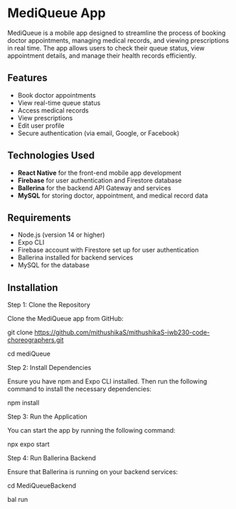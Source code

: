 # MediQueue App

MediQueue is a mobile app designed to streamline the process of booking doctor appointments, managing medical records, and viewing prescriptions in real time. The app allows users to check their queue status, view appointment details, and manage their health records efficiently.

## Features

- Book doctor appointments
- View real-time queue status
- Access medical records
- View prescriptions
- Edit user profile
- Secure authentication (via email, Google, or Facebook)

## Technologies Used

- **React Native** for the front-end mobile app development
- **Firebase** for user authentication and Firestore database
- **Ballerina** for the backend API Gateway and services
- **MySQL** for storing doctor, appointment, and medical record data

## Requirements

- Node.js (version 14 or higher)
- Expo CLI
- Firebase account with Firestore set up for user authentication
- Ballerina installed for backend services
- MySQL for the database

## Installation

Step 1: Clone the Repository

Clone the MediQueue app from GitHub:


git clone https://github.com/mithushikaS/mithushikaS-iwb230-code-choreographers.git

cd mediQueue

Step 2: Install Dependencies

Ensure you have npm and Expo CLI installed. Then run the following command to install the necessary dependencies:

npm install

Step 3: Run the Application

You can start the app by running the following command:

npx expo start

Step 4: Run Ballerina Backend

Ensure that Ballerina is running on your backend services:

cd MediQueueBackend

bal run

